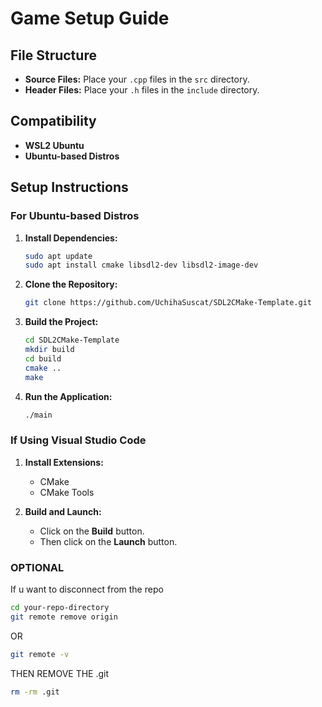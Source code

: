 # Game Setup Guide

## File Structure

- **Source Files:** Place your `.cpp` files in the `src` directory.
- **Header Files:** Place your `.h` files in the `include` directory.

## Compatibility

- **WSL2 Ubuntu**
- **Ubuntu-based Distros**

## Setup Instructions

### For Ubuntu-based Distros

1. **Install Dependencies:**

   ```bash
   sudo apt update
   sudo apt install cmake libsdl2-dev libsdl2-image-dev
   ```

2. **Clone the Repository:**

   ```bash
   git clone https://github.com/UchihaSuscat/SDL2CMake-Template.git
   ```

3. **Build the Project:**

   ```bash
   cd SDL2CMake-Template
   mkdir build
   cd build
   cmake ..
   make
   ```

4. **Run the Application:**

   ```bash
   ./main
   ```

### If Using Visual Studio Code

1. **Install Extensions:**

   - CMake
   - CMake Tools

2. **Build and Launch:**

   - Click on the **Build** button.
   - Then click on the **Launch** button.

  ### OPTIONAL
   If u want to disconnect from the repo 
   ```bash
   cd your-repo-directory
   git remote remove origin
   ```
   OR
   ```bash
   git remote -v
   ```
   THEN REMOVE THE .git
   ```bash
   rm -rm .git
   ```

   
